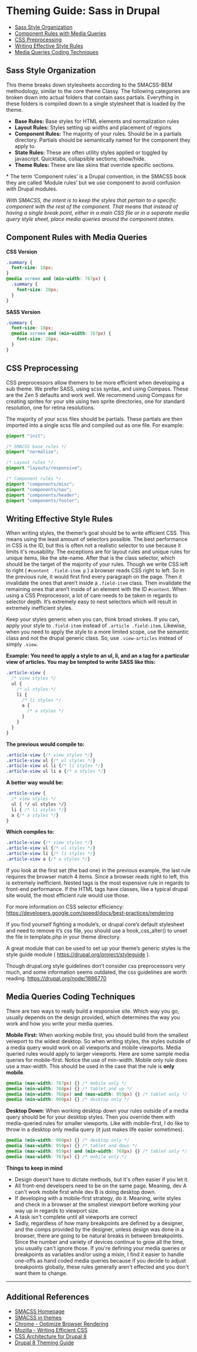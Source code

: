 # Theming Guide: Sass in Drupal

* [Sass Style Organization](#sassorg)
* [Component Rules with Media Queries](#componenmqs)
* [CSS Preprocessing](#csspreprocess)
* [Writing Effective Style Rules](#effectivestyles)
* [Media Queries Coding Techniques](#mqtechniques)

<a name="sassorg"></a>
## Sass Style Organization

This theme breaks down stylesheets according to the SMACSS-BEM methodology, similar to the core theme Classy. The following categories are broken down into actual folders that contain sass partials. Everything in these folders is compiled down to a single stylesheet that is loaded by the theme.

* **Base Rules:** Base styles for HTML elements and normalization rules
* **Layout Rules:** Styles setting up widths and placement of regions
* **Component Rules:** The majority of your rules. Should be in a partials directory. Partials should be semantically named for the component they apply to.
* **State Rules:** These are often utility styles applied or toggled by javascript. Quicktabs, collapsible sections, show/hide.
* **Theme Rules:** These are like skins that override specific sections.

\* The term ‘Component rules’ is a Drupal convention, in the SMACSS book they are called ‘Module rules’ but we use component to avoid confusion with Drupal modules. 

*With SMACSS, the intent is to keep the styles that pertain to a specific component with the rest of the component. That means that instead of having a single break point, either in a main CSS file or in a separate media query style sheet, place media queries around the component states.*

<a name="componenmqs"></a>
## Component Rules with Media Queries

**CSS Version**

```css
.summary {
  font-size: 18px;
}
@media screen and (min-width: 767px) {
  .summary {
    font-size: 20px;
  }
}
```

**SASS Version**

```scss
.summary {
  font-size: 18px;
  @media screen and (min-width: 767px) {
    font-size: 20px;
  }
}
```

<a name="csspreprocess"></a>
## CSS Preprocessing

CSS preprocessors allow themers to be more efficient when developing a sub theme. We prefer SASS, using scss syntax, and using Compass. These are the Zen 5 defaults and work well. We recommend using Compass for creating sprites for your site using two sprite directories, one for standard resolution, one for retina resolutions.

The majority of your scss files should be partials. These partials are then imported into a single scss file and compiled out as one file. For example:

```scss
@import "init";

/* SMACSS base rules */
@import "normalize";

/* Layout rules */
@import "layouts/responsive";

/* Component rules */
@import "components/misc";
@import "components/nav";
@import "components/header";
@import "components/footer";
```

<a name="effectivestyles"></a>
## Writing Effective Style Rules

When writing styles, the themer’s goal should be to write efficient CSS. This means using the least amount of selectors possible. The best performance in CSS is the ID, but this is often not a realistic selector to use because it limits it's reusability. The exceptions are for layout rules and unique rules for unique items, like the site-name. After that is the class selector, which should be the target of the majority of your rules. Though we write CSS left to right ( `#content .field-item p` ) a browser reads CSS right to left. So in the previous rule, it would first find every paragraph on the page. Then it invalidate the ones that aren’t inside a `.field-item` class. Then invalidate the remaining ones that aren’t inside of an element with the ID `#content`. When using a CSS Preprocessor, a lot of care needs to be taken in regards to selector depth. It’s extremely easy to nest selectors which will result in extremely inefficient styles.

Keep your styles generic when you can, think broad strokes. If you can, apply your style to `.field-item` instead of `.article .field-item`. Likewise, when you need to apply the style to a more limited scope, use the semantic class and not the drupal generic class. So, use `.view-articles` instead of simply `.view`.

**Example: You need to apply a style to an ul, li, and an a tag for a particular view of articles. You may be tempted to write SASS like this:**

```scss
.article-view {
  /* view styles */
  ul {
    /* ul styles */
    li {
      /* li styles */
      a {
        /* a styles */
      }
    }
  }
}
```

**The previous would compile to:**

```css
.article-view {/* view styles */}
.article-view ul {/* ul styles */}
.article-view ul li {/* li styles */}
.article-view ul li a {/* a styles */}
```

**A better way would be:**

```scss
.article-view {
  /* view styles */
  ul { */ ul styles */}
  li { /* li styles */}
  a {/* a styles */}
}
```

**Which compiles to:**

```css
.article-view {/* view styles */}
.article-view ul {/* ul styles */}
.article-view li {/* li styles */}
.article-view a {/* a styles */}
```

If you look at the first set (the bad one) in the previous example, the last rule requires the browser match 4 items. Since a browser reads right to left, this is extremely inefficient. Nested tags is the most expensive rule in regards to front-end performance. If the HTML tags have classes, like a typical drupal site would, the most efficient rule would use those.

For more information on CSS selector efficiency: https://developers.google.com/speed/docs/best-practices/rendering

If you find yourself fighting a module’s, or drupal core’s default stylesheet and need to remove it’s css file, you should use a hook_css_alter() to unset the file in template.php in your theme directory.

A great module that can be used to set up your theme’s generic styles is the style guide module ( https://drupal.org/project/styleguide ).

Though drupal.org style guidelines don’t consider css preprocessors very much, and some information seems outdated, the css guidelines are worth reading. https://drupal.org/node/1886770

<a name="mqtechniques"></a>
## Media Queries Coding Techniques

There are two ways to really build a responsive site. Which way you go, usually depends on the design provided, which determines the way you work and how you write your media queries.

**Mobile First:** When working mobile first, you should build from the smallest veiwport to the widest desktop. So when writing styles, the styles outside of a media query would work on all viewports and mobile viewports. Media queried rules would apply to larger viewports. Here are some sample media queries for mobile-first. Notice the use of min-width. Mobile only rule does use a max-width. This should be used in the case that the rule is **only mobile**.

```css
@media (max-width: 767px) {} /* mobile only */
@media (min-width: 768px) {} /* tablet and up */
@media (min-width: 768px) and (max-width: 959px) {} /* tablet only */
@media (min-width: 960px) {} /* desktop only */
```

**Desktop Down:** When working desktop down your rules outside of a media query should be for your desktop styles. Then you override them with media-queried rules for smaller viewports. Like with mobile-first, I do like to throw in a desktop only media query (it just makes life easier sometimes).

```css
@media (min-width: 960px) {} /* desktop only */
@media (max-width: 959px) {} /* tablet and down */
@media (max-width: 959px) and (min-width: 768px) {} /* tablet only */
@media (max-width: 767px) {} /* mobile only */
```

**Things to keep in mind**
- Design doesn't have to dictate methods, but it's often easier if you let it.
- All front-end developers need to be on the same page. Meaning, dev A can't work mobile first while dev B is doing desktop down.
- If developing with a mobile-first strategy, do it. Meaning, write styles and check in a browser at the smallest viewport before working your way up in regards to viewport size.
- A task isn't complete until all viewports are correct
- Sadly, regardless of how many breakpoints are defined by a designer, and the comps provided by the designer, unless design was done in a browser, there are going to be natural breaks in between breakpoints. Since the number and variety of devices continue to grow all the time, you usually can't ignore those. If you're defining your media queries or breakpoints as variables and/or using a mixin, I find it easier to handle one-offs as hand coded media queries because if you decide to adjust breakpoints globally, these rules generally aren't effected and you don't want them to change.

---

## Additional References

* [SMACSS Homepage](http://smacss.com/)
* [SMACSS in themes](http://www.acquia.com/blog/organize-your-styles-introduction-smacss)
* [Chrome - Optimize Browser Rendering](https://developers.google.com/speed/docs/best-practices/rendering)
* [Mozilla - Writing Efficient CSS](https://developer.mozilla.org/en-US/docs/Web/Guide/CSS/Writing_efficient_CSS)
* [CSS Architecture for Drupal 8](https://www.drupal.org/coding-standards/css/architecture)
* [Drupal 8 Theming Guide](https://www.drupal.org/theme-guide/8)
